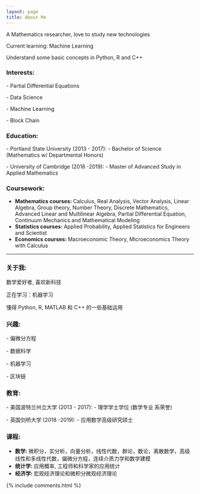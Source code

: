 ```yaml
---
layout: page
title: About Me
---
```




A Mathematics researcher, love to study new technologies
<p>
Current learning: Machine Learning
<p>
Understand some basic concepts in Python, R and C++
<p>


<h3><strong>Interests:</strong></h3>
<p>
- Partial Differential Equations
<p> 
- Data Science
<p>
- Machine Learning
<p>
- Block Chain
<p>

<h3><strong>Education:</strong></h3>
<p>
- Portland State University (2013 - 2017):
	- Bachelor of Science (Mathematics w/ Departmental Honors)
<p> 
- University of Cambridge (2018 -2019):
	- Master of Advanced Study in Applied Mathematics
<p>

<h3><strong>Coursework:</strong></h3>
<ul>
 	<li><b>Mathematics courses: </b>
Calculus, Real Analysis, Vector Analysis, Linear Algebra, Group theory, Number Theory, Discrete Mathematics, Advanced Linear and Multilinear Algebra, Partial Differential Equation, Continuum Mechanics and Mathematical Modeling</li>
 	<li><b>Statistics courses: </b>
Applied Probability, Applied Statistics for Engineers and Scientist</li>
 	<li><b>Economics courses: </b>
Macroeconomic Theory, Microeconomics Theory with Calculus</li>
</ul>
<p> 

**********

<h3><strong>关于我:</strong></h3>

<p> 
数学爱好者, 喜欢新科技
<p>
正在学习：机器学习
<p>
懂得 Python, R, MATLAB 和 C++ 的一些基础运用
<p>

<h3><strong>兴趣:</strong></h3>
<p>
- 偏微分方程
<p> 
- 数据科学
<p>
- 机器学习
<p>
- 区块链
<p>

<h3><strong>教育:</strong></h3>
<p>
- 美国波特兰州立大学 (2013 - 2017):
	- 理学学士学位  (数学专业 系荣誉)
<p> 
- 英国剑桥大学 (2018 -2019):
	- 应用数学高级研究硕士
<p>

<h3><strong>课程:</strong></h3>
<ul>
 	<li><b>数学: </b>
微积分，实分析，向量分析，线性代数，群论，数论，离散数学，高级线性和多线性代数，偏微分方程，连续介质力学和数学建模</li>
 	<li><b>统计学: </b>
应用概率, 工程师和科学家的应用统计</li>
 	<li><b>经济学: </b>
宏观经济理论和微积分微观经济理论</li>
</ul>
<p> 

<p> 
{% include comments.html %}
